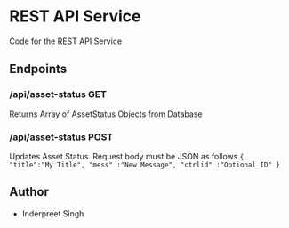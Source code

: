 # REST API Service

Code for the REST API Service

## Endpoints

### /api/asset-status GET

Returns Array of AssetStatus Objects from Database

### /api/asset-status POST

Updates Asset Status. Request body must be JSON as follows
`
{
    "title":"My Title",
    "mess" :"New Message",
    "ctrlid" :"Optional ID"
}
`

## Author
- Inderpreet Singh
